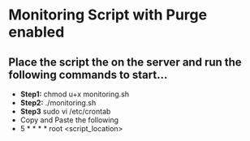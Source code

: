# Monitoring Script with Purge enabled
## Place the script the on the server and run the following commands to start...

- **Step1:** 
chmod u+x monitoring.sh
- **Step2:** 
./monitoring.sh
- **Step3**
sudo vi /etc/crontab
- Copy and Paste the following
- 5 * * * * root <script_location>
